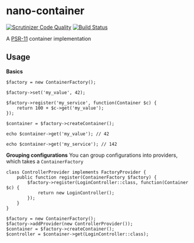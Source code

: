 # nano-container
[![Scrutinizer Code Quality](https://scrutinizer-ci.com/g/Logifire/naive-container/badges/quality-score.png?b=master)](https://scrutinizer-ci.com/g/Logifire/naive-container/?branch=master) 
[![Build Status](https://scrutinizer-ci.com/g/Logifire/naive-container/badges/build.png?b=master)](https://scrutinizer-ci.com/g/Logifire/naive-container/build-status/master)

A [PSR-11](https://github.com/php-fig/fig-standards/blob/master/accepted/PSR-11-container.md) container implementation

## Usage
**Basics**
```
$factory = new ContainerFactory();

$factory->set('my_value', 42);

$factory->register('my_service', function(Container $c) {
    return 100 + $c->get('my_value');
});

$container = $factory->createContainer();

echo $container->get('my_value'); // 42

echo $container->get('my_service'); // 142
```
**Grouping configurations**
You can group configurations into providers, which takes a `ContainerFactory`

```
class ControllerProvider implements FactoryProvider {
    public function register(ContainerFactory $factory) {
        $factory->register(LoginController::class, function(Container $c) {
            return new LoginController();
        });
    }
}

$factory = new ContainerFactory();
$factory->addProvider(new ControllerProvider());
$container = $factory->createContainer();
$controller = $container->get(LoginController::class);
```